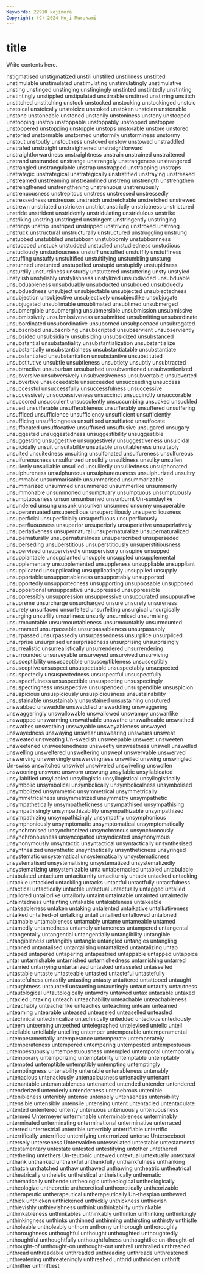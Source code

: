 ```yaml
---
Keywords: 22910 kojimura
Copyright: (C) 2024 Koji Murakami
---
```


# title

Write contents here.



nstigmatised unstigmatized unstill unstilled unstillness unstilted unstimulable
unstimulated unstimulating unstimulatingly unstimulative unsting unstinged unstinging unstingingly unstinted unstintedly
unstinting unstintingly unstippled unstipulated unstirrable unstirred unstirring unstitch unstitched unstitching
unstock unstocked unstocking unstockinged unstoic unstoical unstoically unstoicize unstoked unstoken
unstolen unstonable unstone unstoneable unstoned unstonily unstoniness unstony unstooped unstooping
unstop unstoppable unstoppably unstopped unstopper unstoppered unstopping unstopple unstops unstorable
unstore unstored unstoried unstormable unstormed unstormily unstorminess unstormy unstout unstoutly
unstoutness unstoved unstow unstowed unstraddled unstrafed unstraight unstraightened unstraightforward unstraightforwardness
unstraightness unstrain unstrained unstraitened unstrand unstranded unstrange unstrangely unstrangeness unstrangered
unstrangled unstrangulable unstrap unstrapped unstrapping unstraps unstrategic unstrategical unstrategically unstratified
unstraying unstreaked unstreamed unstreaming unstreamlined unstreng unstrength unstrengthen unstrengthened unstrengthening
unstrenuous unstrenuously unstrenuousness unstrepitous unstress unstressed unstressedly unstressedness unstresses unstretch
unstretchable unstretched unstrewed unstrewn unstriated unstricken unstrict unstrictly unstrictness unstrictured
unstride unstrident unstridently unstridulating unstridulous unstrike unstriking unstring unstringed unstringent
unstringently unstringing unstrings unstrip unstriped unstripped unstriving unstroked unstrong unstruck
unstructural unstructurally unstructured unstruggling unstrung unstubbed unstubbled unstubborn unstubbornly unstubbornness
unstuccoed unstuck unstudded unstudied unstudiedness unstudious unstudiously unstudiousness unstuff unstuffed
unstuffily unstuffiness unstuffing unstuffy unstultified unstultifying unstumbling unstung unstunned unstunted
unstupefied unstupid unstupidly unstupidness unsturdily unsturdiness unsturdy unstuttered unstuttering unsty
unstyled unstylish unstylishly unstylishness unstylized unsubdivided unsubduable unsubduableness unsubduably unsubducted
unsubdued unsubduedly unsubduedness unsubject unsubjectable unsubjected unsubjectedness unsubjection unsubjective unsubjectively
unsubjectlike unsubjugate unsubjugated unsublimable unsublimated unsublimed unsubmerged unsubmergible unsubmerging unsubmersible
unsubmission unsubmissive unsubmissively unsubmissiveness unsubmitted unsubmitting unsubordinate unsubordinated unsubordinative unsuborned
unsubpoenaed unsubrogated unsubscribed unsubscribing unsubscripted unsubservient unsubserviently unsubsided unsubsidiary unsubsiding
unsubsidized unsubstanced unsubstantial unsubstantiality unsubstantialization unsubstantialize unsubstantially unsubstantialness unsubstantiatable unsubstantiate
unsubstantiated unsubstantiation unsubstantive unsubstituted unsubstitutive unsubtle unsubtleness unsubtlety unsubtly unsubtracted
unsubtractive unsuburban unsuburbed unsubventioned unsubventionized unsubversive unsubversively unsubversiveness unsubvertable unsubverted
unsubvertive unsucceedable unsucceeded unsucceeding unsuccess unsuccessful unsuccessfully unsuccessfulness unsuccessive unsuccessively
unsuccessiveness unsuccinct unsuccinctly unsuccorable unsuccored unsucculent unsucculently unsuccumbing unsucked unsuckled
unsued unsufferable unsufferableness unsufferably unsuffered unsuffering unsufficed unsufficience unsufficiency unsufficient
unsufficiently unsufficing unsufficingness unsuffixed unsufflated unsuffocate unsuffocated unsuffocative unsuffused unsuffusive
unsugared unsugary unsuggested unsuggestedness unsuggestibility unsuggestible unsuggesting unsuggestive unsuggestively unsuggestiveness
unsuicidal unsuicidally unsuit unsuitability unsuitable unsuitableness unsuitably unsuited unsuitedness unsuiting
unsulfonated unsulfureness unsulfureous unsulfureousness unsulfurized unsulkily unsulkiness unsulky unsullen unsullenly
unsulliable unsullied unsulliedly unsulliedness unsulphonated unsulphureness unsulphureous unsulphureousness unsulphurized unsultry
unsummable unsummarisable unsummarised unsummarizable unsummarized unsummed unsummered unsummerlike unsummerly unsummonable
unsummoned unsumptuary unsumptuous unsumptuously unsumptuousness unsun unsunburned unsunburnt Un-sundaylike unsundered
unsung unsunk unsunken unsunned unsunny unsuperable unsuperannuated unsupercilious unsuperciliously unsuperciliousness
unsuperficial unsuperficially unsuperfluous unsuperfluously unsuperfluousness unsuperior unsuperiorly unsuperlative unsuperlatively unsuperlativeness
unsupernatural unsupernaturalize unsupernaturalized unsupernaturally unsupernaturalness unsuperscribed unsuperseded unsuperseding unsuperstitious unsuperstitiously
unsuperstitiousness unsupervised unsupervisedly unsupervisory unsupine unsupped unsupplantable unsupplanted unsupple unsuppled
unsupplemental unsupplementary unsupplemented unsuppleness unsuppliable unsuppliant unsupplicated unsupplicating unsupplicatingly unsupplied
unsupply unsupportable unsupportableness unsupportably unsupported unsupportedly unsupportedness unsupporting unsupposable unsupposed
unsuppositional unsuppositive unsuppressed unsuppressible unsuppressibly unsuppression unsuppressive unsuppurated unsuppurative unsupreme
unsurcharge unsurcharged unsure unsurely unsureness unsurety unsurfaced unsurfeited unsurfeiting unsurgical
unsurgically unsurging unsurlily unsurliness unsurly unsurmised unsurmising unsurmountable unsurmountableness unsurmountably
unsurmounted unsurnamed unsurpassable unsurpassableness unsurpassably unsurpassed unsurpassedly unsurpassedness unsurplice unsurpliced
unsurprise unsurprised unsurprisedness unsurprising unsurprisingly unsurrealistic unsurrealistically unsurrendered unsurrendering unsurrounded
unsurveyable unsurveyed unsurvived unsurviving unsusceptibility unsusceptible unsusceptibleness unsusceptibly unsusceptive unsuspect
unsuspectable unsuspectably unsuspected unsuspectedly unsuspectedness unsuspectful unsuspectfully unsuspectfulness unsuspectible unsuspecting
unsuspectingly unsuspectingness unsuspective unsuspended unsuspendible unsuspicion unsuspicious unsuspiciously unsuspiciousness unsustainability
unsustainable unsustainably unsustained unsustaining unsutured unswabbed unswaddle unswaddled unswaddling unswaggering
unswaggeringly unswallowable unswallowed unswampy unswanlike unswapped unswarming unswathable unswathe unswatheable
unswathed unswathes unswathing unswayable unswayableness unswayed unswayedness unswaying unswear unswearing
unswears unsweat unsweated unsweating Un-swedish unsweepable unsweet unsweeten unsweetened unsweetenedness
unsweetly unsweetness unswell unswelled unswelling unsweltered unsweltering unswept unswervable unswerved
unswerving unswervingly unswervingness unswilled unswing unswingled Un-swiss unswitched unswivel unswiveled
unswiveling unswollen unswooning unswore unsworn unswung unsyllabic unsyllabicated unsyllabified unsyllabled
unsyllogistic unsyllogistical unsyllogistically unsymbolic unsymbolical unsymbolically unsymbolicalness unsymbolised unsymbolized unsymmetric
unsymmetrical unsymmetrically unsymmetricalness unsymmetrized unsymmetry unsympathetic unsympathetically unsympatheticness unsympathised unsympathising
unsympathisingly unsympathizability unsympathizable unsympathized unsympathizing unsympathizingly unsympathy unsymphonious unsymphoniously unsymptomatic
unsymptomatical unsymptomatically unsynchronised unsynchronized unsynchronous unsynchronously unsynchronousness unsyncopated unsyndicated unsynonymous
unsynonymously unsyntactic unsyntactical unsyntactically unsynthesised unsynthesized unsynthetic unsynthetically unsyntheticness unsyringed
unsystematic unsystematical unsystematically unsystematicness unsystematised unsystematising unsystematized unsystematizedly unsystematizing unsystemizable
unta untabernacled untabled untabulable untabulated untaciturn untaciturnity untaciturnly untack untacked
untacking untackle untackled untackling untacks untactful untactfully untactfulness untactical untactically
untactile untactual untactually untagged untailed untailored untailorlike untailorly untaint untaintable
untainted untaintedly untaintedness untainting untakable untakableness untakeable untakeableness untaken untaking
untalented untalkative untalkativeness untalked untalked-of untalking untall untallied untallowed untaloned
untamable untamableness untamably untame untameable untamed untamedly untamedness untamely untameness
untampered untangental untangentally untangential untangentially untangibility untangible untangibleness untangibly untangle
untangled untangles untangling untanned untantalised untantalising untantalized untantalizing untap untaped
untapered untapering untapestried untappable untapped untappice untar untarnishable untarnished untarnishedness
untarnishing untarred untarried untarrying untartarized untasked untasseled untasselled untastable untaste
untasteable untasted untasteful untastefully untastefulness untastily untasting untasty untattered untattooed
untaught untaughtness untaunted untaunting untauntingly untaut untautly untautness untautological untautologically
untawdry untawed untax untaxable untaxed untaxied untaxing unteach unteachability unteachable
unteachableness unteachably unteacherlike unteaches unteaching unteam unteamed unteaming untearable unteased
unteaseled unteaselled unteasled untechnical untechnicalize untechnically untedded untedious untediously unteem
unteeming unteethed untelegraphed untelevised untelic untell untellable untellably untelling untemper
untemperable untemperamental untemperamentally untemperance untemperate untemperately untemperateness untempered untempering untempested
untempestuous untempestuously untempestuousness untempled untemporal untemporally untemporary untemporizing untemptability untemptable
untemptably untempted untemptible untemptibly untempting untemptingly untemptingness untenability untenable untenableness
untenably untenacious untenaciously untenaciousness untenacity untenant untenantable untenantableness untenanted untended
untender untendered untenderized untenderly untenderness untenebrous untenible untenibleness untenibly untense
untensely untenseness untensibility untensible untensibly untensile untensing untent untentacled untentaculate
untented untentered untenty untenuous untenuously untenuousness untermed Untermeyer unterminable unterminableness
unterminably unterminated unterminating unterminational unterminative unterraced unterred unterrestrial unterrible unterribly
unterrifiable unterrific unterrifically unterrified unterrifying unterrorized unterse Unterseeboot untersely unterseness
Unterwalden untessellated untestable untestamental untestamentary untestate untested untestifying untether untethered
untethering untethers Un-teutonic untewed untextual untextually untextural unthank unthanked unthankful
unthankfully unthankfulness unthanking unthatch unthatched unthaw unthawed unthawing untheatric untheatrical
untheatrically untheistic untheistical untheistically unthematic unthematically unthende untheologic untheological untheologically
untheologize untheoretic untheoretical untheoretically untheorizable untherapeutic untherapeutical untherapeutically Un-thespian unthewed
unthick unthicken unthickened unthickly unthickness unthievish unthievishly unthievishness unthink unthinkability
unthinkable unthinkableness unthinkables unthinkably unthinker unthinking unthinkingly unthinkingness unthinks unthinned
unthinning unthirsting unthirsty unthistle untholeable untholeably unthorn unthorny unthorough unthoroughly
unthoroughness unthoughful unthought unthoughted unthoughtedly unthoughtful unthoughtfully unthoughtfulness unthoughtlike un-thought-of
unthought-of unthought-on unthought-out unthrall unthralled unthrashed unthread unthreadable unthreaded unthreading
unthreads unthreatened unthreatening unthreateningly unthreshed unthrid unthridden unthrift unthriftier unthriftiest

